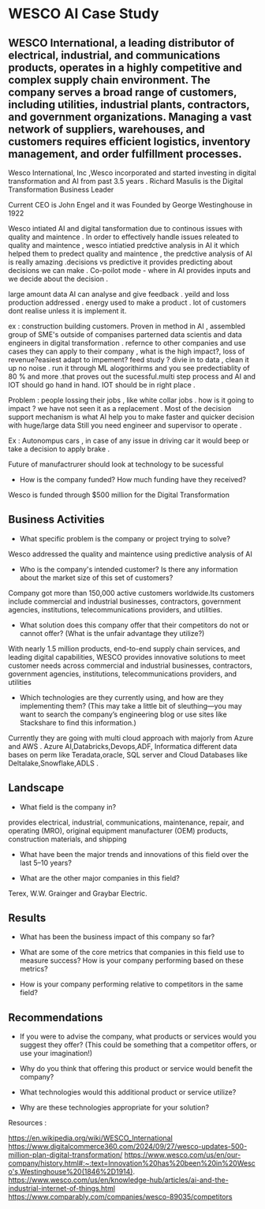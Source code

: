 
# WESCO AI Case Study 

## WESCO International, a leading distributor of electrical, industrial, and communications products, operates in a highly competitive and complex supply chain environment. The company serves a broad range of customers, including utilities, industrial plants, contractors, and government organizations. Managing a vast network of suppliers, warehouses, and customers requires efficient logistics, inventory management, and order fulfillment processes.

Wesco International, Inc ,Wesco incorporated and started investing in digital transformation and AI  from past 3.5 years .
Richard Masulis is the  Digital Transformation Business Leader

Current CEO is John Engel  and it was Founded by  George Westinghouse in 1922 



Wesco intiated AI and digital tansformation due to continous issues with quality and maintence . 
In order to effectively handle  issues releated to quality and maintence , wesco  intiatied predctive analysis in  AI it  which helped them to predect quality and maintence , the predctive analysis of AI is really amazing .decisions vs predictive it provides predicting about decisions we can make . 
Co-poilot mode - where in AI provides inputs and we decide about the decision .


large amount data AI can analyse and give feedback . yeild and loss production addressed . energy used to make a product .
lot of customers dont realise unless it is implement it.

ex : construction building customers. Proven in method in AI , assembled  group of SME's  outside of companises parterned data scientis and data engineers in digital transformation .
refernce to other companies and use cases they can apply to their company , what is the high impact?, loss of revenue?easiest adapt to impement? feed study ? divie in to data , clean it up no noise .
run it through ML alogorithirms and you see predectiablity of 80 % and more .that proves out the sucessful.multi step process and  AI and IOT  should go hand in hand. IOT should be in right place .



Problem : people lossing their jobs , like white collar jobs . how is it going to impact ? we have not seen it as a replacement . Most of the decision support mechanism is what AI help you to make faster and quicker decision with huge/large data
Still you need engineer and supervisor to operate .

Ex : Autonompus cars , in case of any issue in driving car it would beep or take a decision to apply brake .


Future of manufactrurer should look at technology to be sucessful

 

 * How is the company funded? How much funding have they received?

 Wesco is funded through  $500 million for the Digital Transformation 

 ## Business Activities

 * What specific problem is the company or project trying to solve?

 Wesco  addressed the quality and maintence using predictive analysis of AI 



 * Who is the company's intended customer? Is there any information about the market size of this set of customers?

 Company got more than 150,000 active customers worldwide.Its  customers include commercial and industrial businesses, contractors, government agencies, institutions, telecommunications providers, and utilities.

 * What solution does this company offer that their competitors do not or cannot offer? (What is the unfair advantage they utilize?)

  With nearly 1.5 million products, end-to-end supply chain services, and leading digital capabilities, WESCO provides innovative solutions to meet customer needs across commercial and industrial businesses, contractors, government agencies, institutions, telecommunications providers, and utilities

  * Which technologies are they currently using, and how are they implementing them? (This may take a little bit of sleuthing&mdash;you may want to search the company’s engineering blog or use sites like Stackshare to find this information.)

  Currently they are  going with multi cloud approach with majorly from Azure  and AWS  . Azure AI,Databricks,Devops,ADF, Informatica  different data bases  on perm like Teradata,oracle, SQL server and Cloud  Databases like Deltalake,Snowflake,ADLS . 

  ## Landscape

  * What field is the company in?

  provides electrical, industrial, communications, maintenance, repair, and operating (MRO), original equipment manufacturer (OEM) products, construction materials, and shipping

  * What have been the major trends and innovations of this field over the last 5&ndash;10 years?

  * What are the other major companies in this field?

  Terex, W.W. Grainger and Graybar Electric.

  ## Results

  * What has been the business impact of this company so far?

  * What are some of the core metrics that companies in this field use to measure success? How is your company performing based on these metrics?

  * How is your company performing relative to competitors in the same field?

  ## Recommendations

  * If you were to advise the company, what products or services would you suggest they offer? (This could be something that a competitor offers, or use your imagination!)

  * Why do you think that offering this product or service would benefit the company?

  * What technologies would this additional product or service utilize?

  * Why are these technologies appropriate for your solution?


  Resources :

  https://en.wikipedia.org/wiki/WESCO_International
  https://www.digitalcommerce360.com/2024/09/27/wesco-updates-500-million-plan-digital-transformation/
  https://www.wesco.com/us/en/our-company/history.html#:~:text=Innovation%20has%20been%20in%20Wesco's,Westinghouse%20(1846%2D1914).
  https://www.wesco.com/us/en/knowledge-hub/articles/ai-and-the-industrial-internet-of-things.html
  https://www.comparably.com/companies/wesco-89035/competitors

